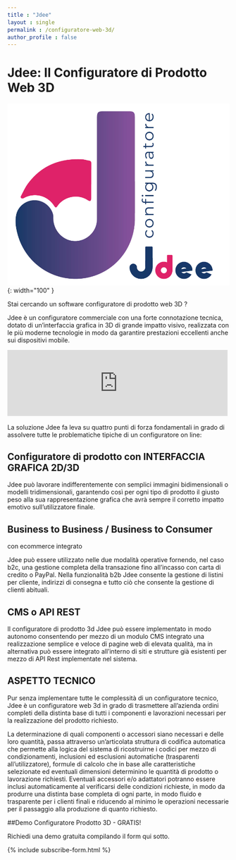 ```yaml
---
title : "Jdee"
layout : single
permalink : /configuratore-web-3d/
author_profile : false
---
```


# Jdee: Il Configuratore di Prodotto Web 3D

![configuratore web 3d](/assets/images/jdee.png){: width="100" }

Stai cercando un software configuratore di prodotto web 3D ?

Jdee è un configuratore commerciale con una forte connotazione tecnica, dotato di un’interfaccia grafica in 3D di grande impatto visivo, realizzata con le più moderne tecnologie in modo da garantire prestazioni eccellenti anche sui dispositivi mobile.


<iframe title="A 3D model of a Nike shoe" class="hero__iframe" width="500" height="auto" src="https://sketchfab.com/models/cc89c1e265514cbab1234eba999683e1/embed?annotations_visible=0&amp;autospin=-0.1&amp;autostart=1&amp;camera=0&amp;double_click=0&amp;internal=1&amp;max_texture_size=1024&amp;orbit_constraint_pan=1&amp;orbit_constraint_zoom_in=4&amp;orbit_constraint_zoom_out=600&amp;preload=100&amp;scrollwheel=0&amp;sound_enable=0&amp;transparent=1&amp;ui_animations=0&amp;ui_annotations=0&amp;ui_ar=1&amp;ui_ar_help=0&amp;ui_color=white&amp;ui_fadeout=0&amp;ui_fullscreen=1&amp;ui_help=0&amp;ui_infos=0&amp;ui_inspector=0&amp;ui_settings=0&amp;ui_stop=0&amp;ui_theatre=0&amp;ui_theme=dark&amp;ui_vr=0&amp;ui_watermark=0" frameborder="0" allow="autoplay; fullscreen; vr" allowvr="" allowfullscreen="" mozallowfullscreen="true" webkitallowfullscreen="true"></iframe>


La soluzione Jdee fa leva su quattro punti di forza fondamentali in grado di assolvere tutte le problematiche tipiche di un configuratore on line:


## Configuratore di prodotto con INTERFACCIA GRAFICA 2D/3D

Jdee può lavorare indifferentemente con semplici immagini bidimensionali o modelli tridimensionali, garantendo così per ogni tipo di prodotto il giusto peso alla sua rappresentazione grafica che avrà sempre il corretto impatto emotivo sull’utilizzatore finale.



## Business to Business / Business to Consumer
con ecommerce integrato

Jdee può essere utilizzato nelle due modalità operative fornendo, nel caso b2c, una gestione completa della transazione fino all’incasso con carta di credito o PayPal.
Nella funzionalità b2b Jdee consente la gestione di listini per cliente, indirizzi di consegna e tutto ciò che consente la gestione di clienti abituali.

## CMS o API REST

Il configuratore di prodotto 3d Jdee può essere implementato in modo autonomo consentendo per mezzo di un modulo CMS integrato una realizzazione semplice e veloce di pagine web di elevata qualità, ma in alternativa può essere integrato all’interno di siti e strutture già esistenti per mezzo di API Rest implementate nel sistema.


## ASPETTO TECNICO

Pur senza implementare tutte le complessità di un configuratore tecnico, Jdee è un configuratore web 3d in grado di trasmettere all’azienda ordini completi della distinta base di tutti i componenti e lavorazioni necessari per la realizzazione del prodotto richiesto.


La determinazione di quali componenti o accessori siano necessari e delle loro quantità, passa attraverso un’articolata struttura di codifica automatica che permette alla logica del sistema di ricostruirne i codici per mezzo di condizionamenti, inclusioni ed esclusioni automatiche (trasparenti all’utilizzatore), formule di calcolo che in base alle caratteristiche selezionate ed eventuali dimensioni determinino le quantità di prodotto o lavorazione richiesti.
Eventuali accessori e/o adattatori potranno essere inclusi automaticamente al verificarsi delle condizioni richieste, in modo da produrre una distinta base completa di ogni parte, in modo fluido e trasparente per i clienti finali e riducendo al minimo le operazioni necessarie per il passaggio alla produzione di quanto richiesto.


##Demo Configuratore Prodotto 3D - GRATIS!

Richiedi una demo gratuita compilando il form qui sotto.


{% include subscribe-form.html %}